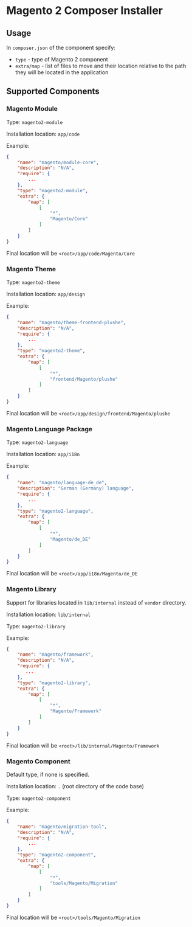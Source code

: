 # Magento 2 Composer Installer

## Usage

In `composer.json` of the component specify:
- `type` - type of Magento 2 component
- `extra/map` - list of files to move and their location relative to the path they will be located in the application

## Supported Components

### Magento Module

Type: `magento2-module`

Installation location: `app/code`

Example:
```json
{
    "name": "magento/module-core",
    "description": "N/A",
    "require": {
        ...
    },
    "type": "magento2-module",
    "extra": {
        "map": [
            [
                "*",
                "Magento/Core"
            ]
        ]
    }
}
```

Final location will be `<root>/app/code/Magento/Core`

### Magento Theme

Type: `magento2-theme`

Installation location: `app/design`

Example:
```json
{
    "name": "magento/theme-frontend-plushe",
    "description": "N/A",
    "require": {
        ...
    },
    "type": "magento2-theme",
    "extra": {
        "map": [
            [
                "*",
                "frontend/Magento/plushe"
            ]
        ]
    }
}
```

Final location will be `<root>/app/design/frontend/Magento/plushe`

### Magento Language Package

Type: `magento2-language`

Installation location: `app/i18n`

Example:
```json
{
    "name": "magento/language-de_de",
    "description": "German (Germany) language",
    "require": {
        ...
    },
    "type": "magento2-language",
    "extra": {
        "map": [
            [
                "*",
                "Magento/de_DE"
            ]
        ]
    }
}
```

Final location will be `<root>/app/i18n/Magento/de_DE`

### Magento Library

Support for libraries located in `lib/internal` instead of `vendor` directory.

Installation location: `lib/internal`

Type: `magento2-library`

Example:
```json
{
    "name": "magento/framework",
    "description": "N/A",
    "require": {
       ...
    },
    "type": "magento2-library",
    "extra": {
        "map": [
            [
                "*",
                "Magento/Framework"
            ]
        ]
    }
}
```

Final location will be `<root>/lib/internal/Magento/Framework`

### Magento Component

Default type, if none is specified.

Installation location: `.` (root directory of the code base)

Type: `magento2-component`

Example:
```json
{
    "name": "magento/migration-tool",
    "description": "N/A",
    "require": {
        ...
    },
    "type": "magento2-component",
    "extra": {
        "map": [
            [
                "*",
                "tools/Magento/Migration"
            ]
        ]
    }
}
```

Final location will be `<root>/tools/Magento/Migration`